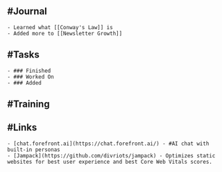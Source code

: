 ## #Journal
	- Learned what [[Conway's Law]] is
	- Added more to [[Newsletter Growth]]
## #Tasks
	- ### Finished
	- ### Worked On
	- ### Added
## #Training
## #Links
	- [chat.forefront.ai](https://chat.forefront.ai/) - #AI chat with built-in personas
	- [Jampack](https://github.com/divriots/jampack) - Optimizes static websites for best user experience and best Core Web Vitals scores.
